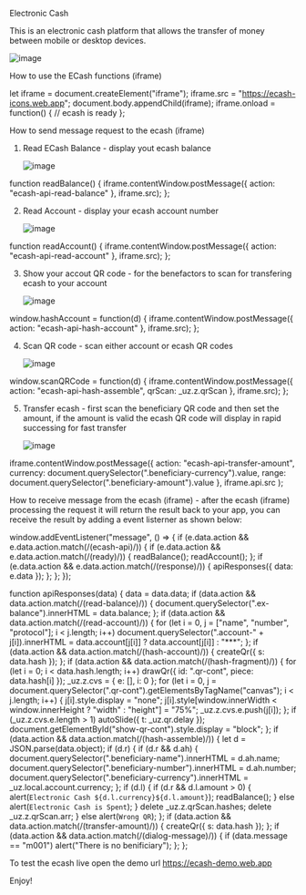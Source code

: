Electronic Cash

This is an electronic cash platform that allows the transfer of money between mobile or desktop devices.

![image](https://github.com/user-attachments/assets/ae11aadc-c563-4eed-86a8-81af27a0f661)


How to use the ECash functions (iframe)

let iframe = document.createElement("iframe");
iframe.src = "https://ecash-icons.web.app";
document.body.appendChild(iframe);
iframe.onload = function() {
    // ecash is ready
};


How to send message request to the ecash (iframe)

1. Read ECash Balance - display yout ecash balance

   ![image](https://github.com/user-attachments/assets/55c266eb-55e7-4ffc-b189-08b50857437d)

function readBalance() {
    iframe.contentWindow.postMessage({ action: "ecash-api-read-balance" }, iframe.src);
};

2. Read Account - display your ecash account number

   ![image](https://github.com/user-attachments/assets/944603f8-5770-4ca2-81b1-3cf4201a0ce0)

function readAccount() {
    iframe.contentWindow.postMessage({ action: "ecash-api-read-account" }, iframe.src);
};

3. Show your accout QR code - for the benefactors to scan for transfering ecash to your account

   ![image](https://github.com/user-attachments/assets/df15927a-9381-47e0-9846-b14b7ba33d17)

window.hashAccount = function(d) {
    iframe.contentWindow.postMessage({ action: "ecash-api-hash-account" }, iframe.src);
};

4. Scan QR code - scan either account or ecash QR codes

   ![image](https://github.com/user-attachments/assets/8d2e3b43-f7c0-4a8b-8bf9-d53da7391f0b)

window.scanQRCode = function(d) {
    iframe.contentWindow.postMessage({ action: "ecash-api-hash-assemble", qrScan: _uz.z.qrScan }, iframe.src);
};

5. Transfer ecash - first scan the beneficiary QR code and then set the amount, if the amount is valid the ecash QR code will display in rapid successing for fast transfer

   ![image](https://github.com/user-attachments/assets/fbbf2e83-5edf-45dd-9611-5b4cc3ac4e5f)

iframe.contentWindow.postMessage({
        action: "ecash-api-transfer-amount",
        currency: document.querySelector(".beneficiary-currency").value,
        range: document.querySelector(".beneficiary-amount").value
    },
    iframe.api.src
);


How to receive message from the ecash (iframe) - after the ecash (iframe) processing the request it will return the result back to your app, you can receive the result by adding a event listerner as shown below: 

window.addEventListener("message", () => {
    if (e.data.action && e.data.action.match(/(ecash-api)/)) {
        if (e.data.action && e.data.action.match(/(ready)/)) {
            readBalance();
            readAccount();
        };
        if (e.data.action && e.data.action.match(/(response)/)) {
            apiResponses({ data: e.data });
        };
    };
});

function apiResponses(data) {
    data = data.data;
    if (data.action && data.action.match(/(read-balance)/)) {
        document.querySelector(".ex-balance").innerHTML = data.balance;
    };
    if (data.action && data.action.match(/(read-account)/)) {
        for (let i = 0, j = ["name", "number", "protocol"]; i < j.length; i++) 
            document.querySelector(".account-" + j[i]).innerHTML = data.account[j[i]] ? data.account[j[i]] : "***";
    };
    if (data.action && data.action.match(/(hash-account)/)) {
        createQr({
            s: data.hash 
        });
    };
    if (data.action && data.action.match(/(hash-fragment)/)) {
        for (let i = 0; i < data.hash.length; i++) drawQr({ id: ".qr-cont", piece: data.hash[i] });
        _uz.z.cvs = { e: [], i: 0 };
        for (let i = 0, j = document.querySelector(".qr-cont").getElementsByTagName("canvas"); i < j.length; i++) {
            j[i].style.display = "none";
            j[i].style[window.innerWidth < window.innerHeight ? "width" : "height"] = "75%";
            _uz.z.cvs.e.push(j[i]);
        };
        if (_uz.z.cvs.e.length > 1) autoSlide({ t: _uz.qr.delay });
        document.getElementById("show-qr-cont").style.display = "block";
    };
    if (data.action && data.action.match(/(hash-assemble)/)) {
        let d = JSON.parse(data.object);
        if (d.r) {
            if (d.r && d.ah) {
                document.querySelector(".beneficiary-name").innerHTML = d.ah.name;
                document.querySelector(".beneficiary-number").innerHTML = d.ah.number;
                document.querySelector(".beneficiary-currency").innerHTML = _uz.local.account.currency;
            };
            if (d.l) {
                if (d.r && d.l.amount > 0) {
                    alert(`Electronic Cash ${d.l.currency}${d.l.amount}`);
                    readBalance();
                } else alert(`Electronic Cash is Spent`);
            }
            delete _uz.z.qrScan.hashes;
            delete _uz.z.qrScan.arr;
        } else alert(`Wrong QR`);
    };
    if (data.action && data.action.match(/(transfer-amount)/)) {
        createQr({ s: data.hash });
    };
    if (data.action && data.action.match(/(dialog-message)/)) {
        if (data.message == "m001") alert("There is no benificiary");
    };
};

To test the ecash live open the demo url https://ecash-demo.web.app

Enjoy!
